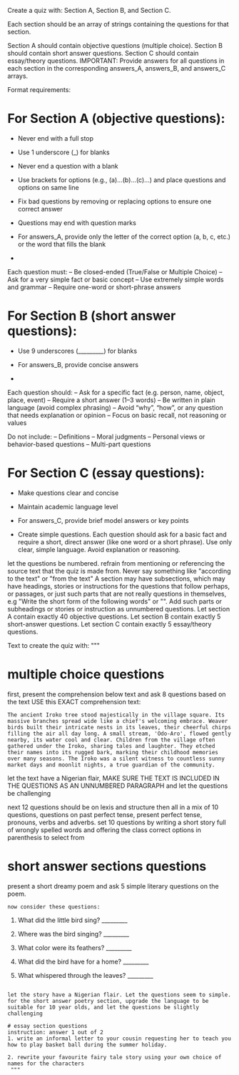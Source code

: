 
Create a quiz with:
Section A, Section B, and Section C.

Each section should be an array of strings containing the questions for that section.

Section A should contain objective questions (multiple choice).
Section B should contain short answer questions.
Section C should contain essay/theory questions.
IMPORTANT: Provide answers for all questions in each section in the corresponding answers_A, answers_B, and answers_C arrays.

Format requirements:

# For Section A (objective questions):
- Never end with a full stop
- Use 1 underscore (_) for blanks
- Never end a question with a blank
- Use brackets for options (e.g., (a)...(b)...(c)...) and place questions and options on same line
- Fix bad questions by removing or replacing options to ensure one correct answer
- Questions may end with question marks
- For answers_A, provide only the letter of the correct option (a, b, c, etc.) or the word that fills the blank

- 
Each question must:
– Be closed-ended (True/False or Multiple Choice)
– Ask for a very simple fact or basic concept
– Use extremely simple words and grammar
– Require one-word or short-phrase answers


# For Section B (short answer questions):
- Use 9 underscores (_________) for blanks
- For answers_B, provide concise answers

- 
Each question should:
– Ask for a specific fact (e.g. person, name, object, place, event)
– Require a short answer (1–3 words)
– Be written in plain language (avoid complex phrasing)
– Avoid “why”, “how”, or any question that needs explanation or opinion
– Focus on basic recall, not reasoning or values

Do not include:
– Definitions
– Moral judgments
– Personal views or behavior-based questions
– Multi-part questions


# For Section C (essay questions):
- Make questions clear and concise
- Maintain academic language level
- For answers_C, provide brief model answers or key points

- Create simple questions. Each question should ask for a basic fact and require a short, direct answer (like one word or a short phrase). Use only clear, simple language. Avoid explanation or reasoning.

let the questions be numbered.
refrain from mentioning or referencing the source text that the quiz is made from. Never say something like "according to the text" or "from the text"
A section may have subsections, which may have headings, stories or instructions for the questions that follow perhaps, or passages, or just such parts that are not really questions in themselves, e.g "Write the short form of the following words" or "<a story required for the questions in this section to be answered>". Add such parts or subheadings or stories or instruction as unnumbered questions.
Let section A contain exactly 40 objective questions. Let section B contain exactly 5 short-answer questions. Let section C contain exactly 5 essay/theory questions.

Text to create the quiz with:
  """
  # multiple choice questions
first, present the comprehension below text and ask  8 questions based on the text
USE this EXACT comprehension text:
```plaintext
The ancient Iroko tree stood majestically in the village square. Its massive branches spread wide like a chief's welcoming embrace. Weaver birds built their intricate nests in its leaves, their cheerful chirps filling the air all day long. A small stream, 'Odo-Aro', flowed gently nearby, its water cool and clear. Children from the village often gathered under the Iroko, sharing tales and laughter. They etched their names into its rugged bark, marking their childhood memories over many seasons. The Iroko was a silent witness to countless sunny market days and moonlit nights, a true guardian of the community.
```
let the text have a Nigerian flair, 
MAKE SURE THE TEXT IS INCLUDED IN THE QUESTIONS AS AN UNNUMBERED PARAGRAPH
and let the questions be challenging

next 12 questions should be on lexis and structure
then all in a mix of 10 questions, questions on past perfect tense, present perfect tense, pronouns, verbs and adverbs.
set 10 questions by writing a short story full of wrongly spelled words and offering the class correct options in parenthesis to select from

# short answer sections questions
present a short dreamy poem and ask 5 simple literary questions on the poem. 

```plaintext
now consider these questions:
```
1. What did the little bird sing? _________

2. Where was the bird singing? _________

3. What color were its feathers? _________

4. What did the bird have for a home? _________

5. What whispered through the leaves? _________
```

let the story have a Nigerian flair. Let the questions seem to simple. for the short answer poetry section, upgrade the language to be suitable for 10 year olds, and let the questions be slightly challenging

# essay section questions
instruction: answer 1 out of 2
1. write an informal letter to your cousin requesting her to teach you how to play basket ball during the summer holiday.

2. rewrite your favourite fairy tale story using your own choice of names for the characters
 """
  
